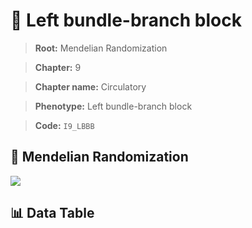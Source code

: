 # 🧪 Left bundle-branch block

> **Root:** Mendelian Randomization

> **Chapter:** 9  

> **Chapter name:** Circulatory

> **Phenotype:** Left bundle-branch block  

> **Code:** `I9_LBBB`

## 🧬 Mendelian Randomization  

<img src="/MR/Figures/Forward/I9_LBBB.png"/>

## 📊 Data Table

<CsvTableMRF src="/public/MR/Data/Forward/I9_LBBB.csv"/>
